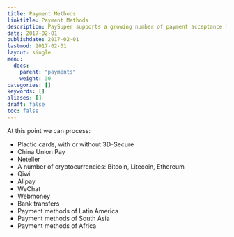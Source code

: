 ```yaml
---
title: Payment Methods
linktitle: Payment Methods
description: PaySuper supports a growing number of payment acceptance methods.
date: 2017-02-01
publishdate: 2017-02-01
lastmod: 2017-02-01
layout: single
menu:
  docs:
    parent: "payments"
    weight: 30
categories: []
keywords: []
aliases: []
draft: false
toc: false
---
```


At this point we can process: 

* Plactic cards, with or without 3D-Secure 
* China Union Pay
* Neteller 
* A number of cryptocurrencies: Bitcoin, Litecoin, Ethereum 
* Qiwi 
* Alipay 
* WeChat 
* Webmoney 
* Bank transfers 
* Payment methods of Latin America 
* Payment methods of South Asia 
* Payment methods of Africa